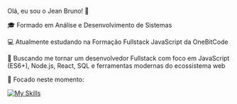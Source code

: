 Olá, eu sou o Jean Bruno! 👋

🎓 Formado em Análise e Desenvolvimento de Sistemas

💻 Atualmente estudando na Formação Fullstack JavaScript da OneBitCode

🚀 Buscando me tornar um desenvolvedor Fullstack com foco em JavaScript (ES6+), Node.js, React, SQL e ferramentas modernas do ecossistema web

🧠 Focado neste momento:

[![My Skills](https://skillicons.dev/icons?i=js,html,css)](https://skillicons.dev)
